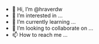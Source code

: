- 👋 Hi, I’m @hraverdw
- 👀 I’m interested in ...
- 🌱 I’m currently learning ...
- 💞️ I’m looking to collaborate on ...
- 📫 How to reach me ...

<!---
hraverdw/hraverdw is a ✨ special ✨ repository because its `README.md` (this file) appears on your GitHub profile.
You can click the Preview link to take a look at your changes.
--->
